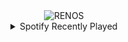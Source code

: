 <div align="center">
<picture>
    <source media="(prefers-color-scheme: dark)" srcset="https://i.ibb.co/nN0DP3n1/output-gif.gif">
    <source media="(prefers-color-scheme: light)" srcset="https://i.ibb.co/nN0DP3n1/output-gif.gif">
    <img alt="RENOS" src="https://i.ibb.co/nN0DP3n1/output-gif.gif">
</picture>
<details>
<summary>Spotify Recently Played</summary>
<img src="https://spotify-recently-played-readme.vercel.app/api?user=31d6d6zerc5ct6kck32na2ozsqf4&unique=1&width=400" alt="Spotify" />
</details>
</div>

<!-- Image deletion URL: https://ibb.co/wFLKcJwQ/9fbf6bf75f14c7a616b9fb7a9b5f53c6 -->
